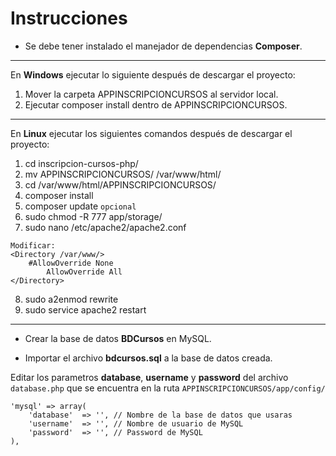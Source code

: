 
# Instrucciones

- Se debe tener instalado el manejador de dependencias **Composer**.

---

En **Windows** ejecutar lo siguiente después de descargar el proyecto:

1. Mover la carpeta APPINSCRIPCIONCURSOS al servidor local.
2. Ejecutar composer install dentro de APPINSCRIPCIONCURSOS.

---

En **Linux** ejecutar los siguientes comandos después de descargar el proyecto:

1. cd inscripcion-cursos-php/
2. mv APPINSCRIPCIONCURSOS/ /var/www/html/
3. cd /var/www/html/APPINSCRIPCIONCURSOS/
4. composer install
5. composer update `opcional`
6. sudo chmod -R 777 app/storage/
7. sudo nano /etc/apache2/apache2.conf
```
Modificar:
<Directory /var/www/>
	#AllowOverride None
        AllowOverride All
</Directory>
```
8. sudo a2enmod rewrite
9. sudo service apache2 restart

---

- Crear la base de datos **BDCursos** en MySQL.

- Importar el archivo **bdcursos.sql** a la base de datos creada.

Editar los parametros **database**, **username** y **password** del archivo `database.php` que se encuentra en la ruta `APPINSCRIPCIONCURSOS/app/config/`

```
'mysql' => array(
	'database'  => '', // Nombre de la base de datos que usaras
	'username'  => '', // Nombre de usuario de MySQL
	'password'  => '', // Password de MySQL
),
```


